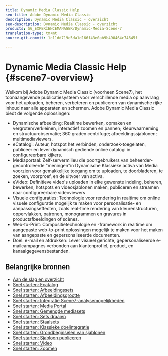 ```yaml
---
title: Dynamic Media Classic Help
seo-title: Adobe Dynamic Media Classic
description: Dynamic Media Classic - overzicht
seo-description: Dynamic Media Classic - overzicht
products: SG_EXPERIENCEMANAGER/Dynamic-Media-Scene-7
translation-type: tm+mt
source-git-commit: 1c11dd719e5da1d166f43e0ab9b490464c74645f

---
```



# Dynamic Media Classic Help {#scene7-overview}

Welkom bij Adobe Dynamic Media Classic (voorheen Scene7), het toonaangevende publicatiesysteem voor verschillende media op aanvraag voor het uploaden, beheren, verbeteren en publiceren van dynamische rijke inhoud naar alle apparaten en schermen. Adobe Dynamic Media Classic biedt de volgende oplossingen:

* Dynamische afbeelding: Realtime bewerken, opmaken en vergroten/verkleinen, interactief zoomen en pannen; kleurwaarneming en structuurobservatie; 360 graden centrifuge; afbeeldingssjablonen; multimediaviewers.
* eCatalogi: Auteur, hotspot het verbinden, onderzoek-toegelaten, publiceer en lever dynamisch gediende online catalogi in configureerbare kijkers.
* Mediaportaal: Zelf-servermilieu die poortgebruikers van beheerder-gecontroleerde &quot;meningen&quot;in Dynamische Klassieke activa van Media voorzien voor gemakkelijke toegang om te uploaden, te doorbladeren, te zoeken, voorproef, en de uitvoer van activa.
* eVideo: Definitieve video&#39;s uploaden in elke gewenste indeling, beheren, bewerken, hotspots en videosjablonen maken, publiceren en streamen naar configureerbare videoviewers
* Visuele configuraties: Technologie voor rendering in realtime om online visuele configuratie mogelijk te maken voor personalisatie- en aanpassingseffecten, zoals real-time rendering van kleurenstructuren, oppervlakken, patronen, monogrammen en gravures in productafbeeldingen of scènes.
* Web-to-Print: Compositietechnologie en -framework in realtime om aangepaste web-to-print oplossingen mogelijk te maken voor het maken van aangepaste en gepersonaliseerde documenten.
* Doel: e-mail en afdrukken: Lever visueel gerichte, gepersonaliseerde e-mailcampagnes verbonden aan klantenprofiel, product, en kanaalgegevensbestanden.

## Belangrijke bronnen

* [Aan de slag en overzicht](/help/scene7-platform-overview.md)
* [Snel starten: Ecatalog](/help/quick-start-ecatalog.md)
* [Snel starten: Afbeeldingssets](/help/quick-start-image-sets.md)
* [Snel starten: Afbeeldingsgrootte](/help/quick-start-image-sizing.md)
* [Snel starten: Integratie Scene7-analysemogelijkheden](/help/quick-start-integrating-scene7-analytics.md)
* [Snel starten: Media Portal](/help/quick-start-media-portal-administration.md)
* [Snel starten: Gemengde mediasets](/help/quick-start-mixed-media-sets.md)
* [Snel starten: Sets draaien](/help/quick-start-spin-sets.md)
* [Snel starten: Staalsets](/help/quick-start-swatch-sets.md)
* [Snel starten: Klassieke doelintegratie](/help/quick-start-target-classic-integration.md)
* [Snel starten: Grondbeginselen van sjablonen](/help/quick-start-template-basics.md)
* [Snel starten: Sjabloon publiceren](/help/quick-start-template-publishing.md)
* [Snel starten: Video](/help/quick-start-video.md)
* [Snel starten: Zoomen](/help/quick-start-zoom.md)

